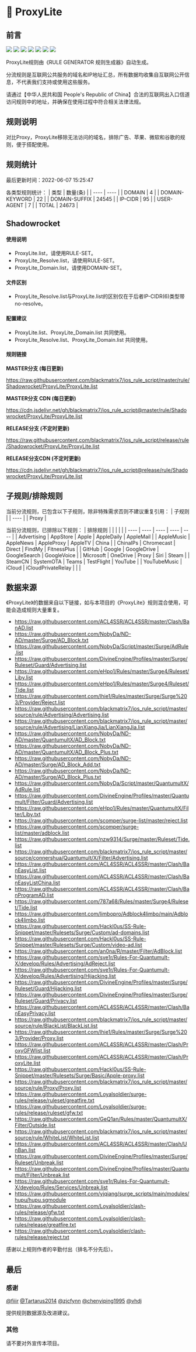 # 🧸 ProxyLite

## 前言

![](https://shields.io/badge/-移除重复规则-ff69b4) ![](https://shields.io/badge/-移除无法解析的域名-important) ![](https://shields.io/badge/-DOMAIN与DOMAIN--SUFFIX合并-green) ![](https://shields.io/badge/-DOMAIN--SUFFIX间合并-critical) ![](https://shields.io/badge/-DOMAIN与DOMAIN--KEYWORD合并-9cf) ![](https://shields.io/badge/-DOMAIN--SUFFIX与DOMAIN--KEYWORD合并-blue) ![](https://shields.io/badge/-IP--CIDR(6)合并-blueviolet) 

ProxyLite规则由《RULE GENERATOR 规则生成器》自动生成。

分流规则是互联网公共服务的域名和IP地址汇总，所有数据均收集自互联网公开信息，不代表我们支持或使用这些服务。

请通过【中华人民共和国 People's Republic of China】合法的互联网出入口信道访问规则中的地址，并确保在使用过程中符合相关法律法规。

## 规则说明
对比Proxy，ProxyLite移除无法访问的域名，排除广告、苹果、微软和谷歌的规则，便于搭配使用。

## 规则统计

最后更新时间：2022-06-07 15:25:47

各类型规则统计：
| 类型 | 数量(条)  | 
| ---- | ----  |
| DOMAIN | 4  | 
| DOMAIN-KEYWORD | 22  | 
| DOMAIN-SUFFIX | 24545  | 
| IP-CIDR | 95  | 
| USER-AGENT | 7  | 
| TOTAL | 24673  | 


## Shadowrocket 

#### 使用说明
- ProxyLite.list，请使用RULE-SET。
- ProxyLite_Resolve.list，请使用RULE-SET。
- ProxyLite_Domain.list，请使用DOMAIN-SET。

#### 文件区别
- ProxyLite_Resolve.list与ProxyLite.list的区别仅在于后者IP-CIDR(6)类型带no-resolve。

#### 配置建议
- ProxyLite.list、ProxyLite_Domain.list 共同使用。
- ProxyLite_Resolve.list、ProxyLite_Domain.list 共同使用。

#### 规则链接
**MASTER分支 (每日更新)**

https://raw.githubusercontent.com/blackmatrix7/ios_rule_script/master/rule/Shadowrocket/ProxyLite/ProxyLite.list

**MASTER分支 CDN (每日更新)**

https://cdn.jsdelivr.net/gh/blackmatrix7/ios_rule_script@master/rule/Shadowrocket/ProxyLite/ProxyLite.list

**RELEASE分支 (不定时更新)**

https://raw.githubusercontent.com/blackmatrix7/ios_rule_script/release/rule/Shadowrocket/ProxyLite/ProxyLite.list

**RELEASE分支CDN (不定时更新)**

https://cdn.jsdelivr.net/gh/blackmatrix7/ios_rule_script@release/rule/Shadowrocket/ProxyLite/ProxyLite.list

## 子规则/排除规则

当前分流规则，已包含以下子规则，除非特殊需求否则不建议重复引用：
| 子规则  | 
| ----  |
| Proxy  | 


当前分流规则，已排除以下规则：
| 排除规则  |  |  |  |  | 
| ---- | ---- | ---- | ---- | ----  |
| Advertising | AppStore | Apple | AppleDaily | AppleMail  | 
| AppleMusic | AppleNews | AppleProxy | AppleTV | China  | 
| ChinaIPs | Chromecast | Direct | FindMy | FitnessPlus  | 
| GitHub | Google | GoogleDrive | GoogleSearch | GoogleVoice  | 
| Microsoft | OneDrive | Proxy | Siri | Steam  | 
| SteamCN | SystemOTA | Teams | TestFlight | YouTube  | 
| YouTubeMusic | iCloud | iCloudPrivateRelay  |  |  | 

## 数据来源

《ProxyLite》的数据来自以下链接，如与本项目的《ProxyLite》规则混合使用，可能会造成规则大量重复。

- https://raw.githubusercontent.com/ACL4SSR/ACL4SSR/master/Clash/BanAD.list
- https://raw.githubusercontent.com/NobyDa/ND-AD/master/Surge/AD_Block.txt
- https://raw.githubusercontent.com/NobyDa/Script/master/Surge/AdRule.list
- https://raw.githubusercontent.com/DivineEngine/Profiles/master/Surge/Ruleset/Guard/Advertising.list
- https://raw.githubusercontent.com/eHpo1/Rules/master/Surge4/Ruleset/Liby.list
- https://raw.githubusercontent.com/eHpo1/Rules/master/Surge4/Ruleset/Tide.list
- https://raw.githubusercontent.com/lhie1/Rules/master/Surge/Surge%203/Provider/Reject.list
- https://raw.githubusercontent.com/blackmatrix7/ios_rule_script/master/source/rule/Advertising/Advertising.list
- https://raw.githubusercontent.com/blackmatrix7/ios_rule_script/master/source/rule/Advertising/LianXiangJia/LianXiangJia.list
- https://raw.githubusercontent.com/NobyDa/ND-AD/master/QuantumultX/AD_Block.txt
- https://raw.githubusercontent.com/NobyDa/ND-AD/master/QuantumultX/AD_Block_Plus.txt
- https://raw.githubusercontent.com/NobyDa/ND-AD/master/Surge/AD_Block_Add.txt
- https://raw.githubusercontent.com/NobyDa/ND-AD/master/Surge/AD_Block_Plus.txt
- https://raw.githubusercontent.com/NobyDa/Script/master/QuantumultX/AdRule.list
- https://raw.githubusercontent.com/DivineEngine/Profiles/master/Quantumult/Filter/Guard/Advertising.list
- https://raw.githubusercontent.com/eHpo1/Rules/master/QuantumultX/Filter/Liby.txt
- https://raw.githubusercontent.com/scomper/surge-list/master/reject.list
- https://raw.githubusercontent.com/scomper/surge-list/master/adblock.list
- https://raw.githubusercontent.com/nzw9314/Surge/master/Ruleset/Tide.list
- https://raw.githubusercontent.com/blackmatrix7/ios_rule_script/master/source/connershua/Quantumult/X/Filter/Advertising.list
- https://raw.githubusercontent.com/ACL4SSR/ACL4SSR/master/Clash/BanEasyList.list
- https://raw.githubusercontent.com/ACL4SSR/ACL4SSR/master/Clash/BanEasyListChina.list
- https://raw.githubusercontent.com/ACL4SSR/ACL4SSR/master/Clash/BanProgramAD.list
- https://raw.githubusercontent.com/787a68/Rules/master/Surge4/Ruleset/Tide.list
- https://raw.githubusercontent.com/limbopro/Adblock4limbo/main/Adblock4limbo.list
- https://raw.githubusercontent.com/Hackl0us/SS-Rule-Snippet/master/Rulesets/Surge/Custom/ad-domains.list
- https://raw.githubusercontent.com/Hackl0us/SS-Rule-Snippet/master/Rulesets/Surge/Custom/video-ad.list
- https://raw.githubusercontent.com/an0na/R/master/Filter/AdBlock.list
- https://raw.githubusercontent.com/sve1r/Rules-For-Quantumult-X/develop/Rules/Advertising/AdReject.list
- https://raw.githubusercontent.com/sve1r/Rules-For-Quantumult-X/develop/Rules/Advertising/Hijacking.list
- https://raw.githubusercontent.com/DivineEngine/Profiles/master/Surge/Ruleset/Guard/Hijacking.list
- https://raw.githubusercontent.com/DivineEngine/Profiles/master/Surge/Ruleset/Guard/Privacy.list
- https://raw.githubusercontent.com/ACL4SSR/ACL4SSR/master/Clash/BanEasyPrivacy.list
- https://raw.githubusercontent.com/blackmatrix7/ios_rule_script/master/source/rule/BlackList/BlackList.list
- https://raw.githubusercontent.com/lhie1/Rules/master/Surge/Surge%203/Provider/Proxy.list
- https://raw.githubusercontent.com/ACL4SSR/ACL4SSR/master/Clash/ProxyGFWlist.list
- https://raw.githubusercontent.com/ACL4SSR/ACL4SSR/master/Clash/ProxyLite.list
- https://raw.githubusercontent.com/Hackl0us/SS-Rule-Snippet/master/Rulesets/Surge/Basic/Apple-proxy.list
- https://raw.githubusercontent.com/blackmatrix7/ios_rule_script/master/source/rule/Proxy/Proxy.list
- https://raw.githubusercontent.com/Loyalsoldier/surge-rules/release/ruleset/greatfire.txt
- https://raw.githubusercontent.com/Loyalsoldier/surge-rules/release/ruleset/gfw.txt
- https://raw.githubusercontent.com/GeQ1an/Rules/master/QuantumultX/Filter/Outside.list
- https://raw.githubusercontent.com/blackmatrix7/ios_rule_script/master/source/rule/WhiteList/WhiteList.list
- https://raw.githubusercontent.com/ACL4SSR/ACL4SSR/master/Clash/UnBan.list
- https://raw.githubusercontent.com/DivineEngine/Profiles/master/Surge/Ruleset/Unbreak.list
- https://raw.githubusercontent.com/DivineEngine/Profiles/master/Quantumult/Filter/Unbreak.list
- https://raw.githubusercontent.com/sve1r/Rules-For-Quantumult-X/develop/Rules/Services/Unbreak.list
- https://raw.githubusercontent.com/yjqiang/surge_scripts/main/modules/hupu/hupu.sgmodule
- https://raw.githubusercontent.com/Loyalsoldier/clash-rules/release/gfw.txt
- https://raw.githubusercontent.com/Loyalsoldier/clash-rules/release/greatfire.txt
- https://raw.githubusercontent.com/Loyalsoldier/clash-rules/release/reject.txt


感谢以上规则作者的辛勤付出（排名不分先后）。

## 最后

### 感谢

[@fiiir](https://github.com/fiiir) [@Tartarus2014](https://github.com/Tartarus2014) [@zjcfynn](https://github.com/zjcfynn) [@chenyiping1995](https://github.com/chenyiping1995) [@vhdj](https://github.com/vhdj)

提供规则数据源及改进建议。

### 其他

请不要对外宣传本项目。